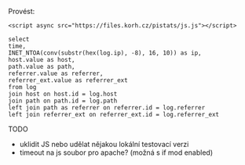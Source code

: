 
Provést:

    <script async src="https://files.korh.cz/pistats/js.js"></script>

    select
    time,
    INET_NTOA(conv(substr(hex(log.ip), -8), 16, 10)) as ip,
    host.value as host,
    path.value as path,
    referrer.value as referrer,
    referrer_ext.value as referrer_ext
    from log
    join host on host.id = log.host
    join path on path.id = log.path
    left join path as referrer on referrer.id = log.referrer
    left join referrer_ext on referrer_ext.id = log.referrer_ext

TODO

- uklidit JS nebo udělat nějakou lokální testovací verzi
- timeout na js soubor pro apache? (možná s if mod enabled)
